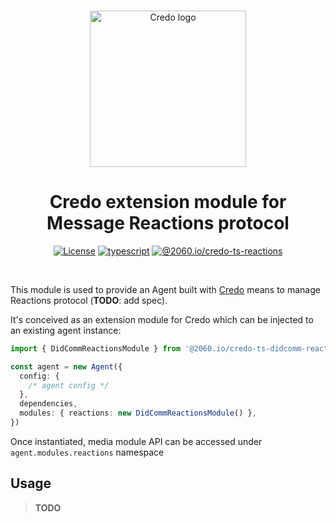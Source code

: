 <p align="center">
  <br />
  <img
    alt="Credo logo"
    src="https://github.com/openwallet-foundation/credo-ts/blob/c7886cb8377ceb8ee4efe8d264211e561a75072d/images/credo-logo.png"
    height="250px"
  />
</p>
<h1 align="center"><b>Credo extension module for Message Reactions protocol</b></h1>
<p align="center">
  <a
    href="https://raw.githubusercontent.com/openwallet-foundation/credo-ts-ext/main/LICENSE"
    ><img
      alt="License"
      src="https://img.shields.io/badge/License-Apache%202.0-blue.svg"
  /></a>
  <a href="https://www.typescriptlang.org/"
    ><img
      alt="typescript"
      src="https://img.shields.io/badge/%3C%2F%3E-TypeScript-%230074c1.svg"
  /></a>
    <a href="https://www.npmjs.com/package/@2060.io/credo-ts-didcomm-reactions"
    ><img
      alt="@2060.io/credo-ts-reactions"
      src="https://img.shield.io/npm/v/@2060.io/credo-ts-reactions"
  /></a>

</p>
<br />

This module is used to provide an Agent built with [Credo](https://github.com/openwallet-foundation/credo-ts) means to manage Reactions protocol (**TODO**: add spec).

It's conceived as an extension module for Credo which can be injected to an existing agent instance:

```ts
import { DidCommReactionsModule } from '@2060.io/credo-ts-didcomm-reactions'

const agent = new Agent({
  config: {
    /* agent config */
  },
  dependencies,
  modules: { reactions: new DidCommReactionsModule() },
})
```

Once instantiated, media module API can be accessed under `agent.modules.reactions` namespace

## Usage

> **TODO**
